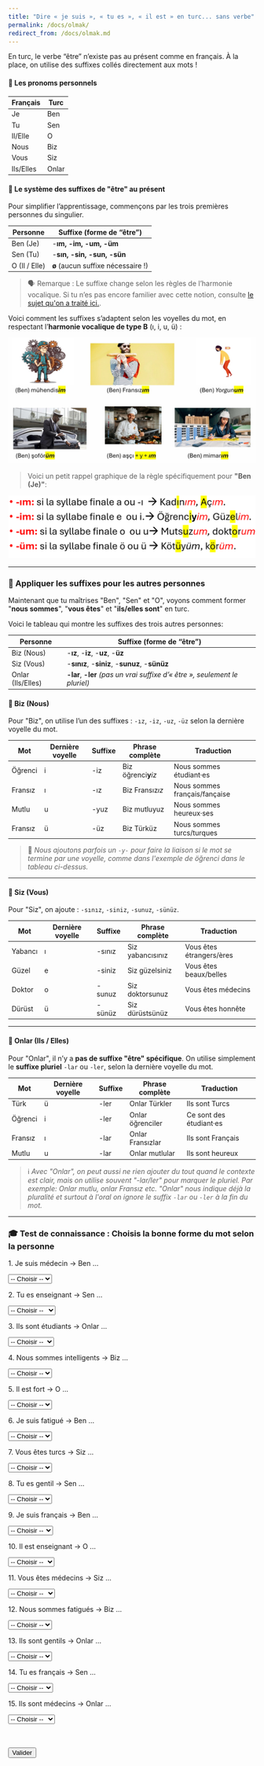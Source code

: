 ```yaml
---
title: "Dire « je suis », « tu es », « il est » en turc... sans verbe"
permalink: /docs/olmak/
redirect_from: /docs/olmak.md
---
```


En turc, le verbe “être” n’existe pas au présent comme en français. À la place, on utilise des suffixes collés directement aux mots !

#### 👑 Les pronoms personnels

| **Français**  | **Turc**  |
| --------- | ----- |
| Je        | Ben   |
| Tu        | Sen   |
| Il/Elle   | O     |
| Nous      | Biz   |
| Vous      | Siz   |
| Ils/Elles | Onlar |

#### 🧩 Le système des suffixes de "être" au présent

Pour simplifier l’apprentissage, commençons par les trois premières personnes du singulier.

| **Personne**  | **Suffixe (forme de “être”)**      |
| ------------- | ---------------------------------- |
| Ben (Je)      | -**ım, -im, -um, -üm**             |
| Sen (Tu)      | -**sın, -sin, -sun, -sün**         |
| O (Il / Elle) | **ø** (aucun suffixe nécessaire !) |


> 🗣️ Remarque : Le suffixe change selon les règles de l’harmonie vocalique. Si tu n’es pas encore familier avec cette notion, consulte [le sujet qu'on a traité ici.](https://apprendreturc.com/docs/uyum/).

Voici comment les suffixes s’adaptent selon les voyelles du mot, en respectant l’**harmonie vocalique de type B** (ı, i, u, ü) :

![je suis](/assets/img/pageimages/olmak.jpeg)


> Voici un petit rappel graphique de la règle spécifiquement pour **"Ben (Je)"**:

![ımimumüm](/assets/img/pageimages/jesuis.PNG)


---

### 🧩 Appliquer les suffixes pour les autres personnes

Maintenant que tu maîtrises "Ben", "Sen" et "O", voyons comment former "**nous sommes**", "**vous êtes**" et "**ils/elles sont**" en turc.

Voici le tableau qui montre les suffixes des trois autres personnes:

| **Personne**     | **Suffixe (forme de “être”)**                                   |
|------------------|-----------------------------------------------------------------|
| Biz (Nous)       | -**ız**, -**iz**, -**uz**, -**üz**                              |
| Siz (Vous)       | -**sınız**, -**siniz**, -**sunuz**, -**sünüz**                  |
| Onlar (Ils/Elles)| **-lar**, **-ler** *(pas un vrai suffixe d’« être », seulement le pluriel)* |


#### 👥 **Biz** (Nous)

Pour "Biz", on utilise l’un des suffixes : `-ız`, `-iz`, `-uz`, `-üz` selon la dernière voyelle du mot.

| **Mot**        | **Dernière voyelle** | **Suffixe** | **Phrase complète**        | **Traduction**            |
|----------------|----------------------|-------------|----------------------------|---------------------------|
| Öğrenci        | i                    | -iz         | Biz öğrenci**y***iz*       | Nous sommes étudiant·es   |
| Fransız        | ı                    | -ız         | Biz Fransız*ız*            | Nous sommes français/fançaise |
| Mutlu          | u                    | -yuz        | Biz mutluyuz               | Nous sommes heureux·ses  |
| Fransız        | ü                    | -üz         | Biz Türküz                 | Nous sommes turcs/turques   |

> 🔎 *Nous ajoutons parfois un `-y-` pour faire la liaison si le mot se termine par une voyelle, comme dans l'exemple de öğrenci dans le tableau ci-dessus.*

---

#### 👤 **Siz** (Vous)

Pour "Siz", on ajoute : `-sınız`, `-siniz`, `-sunuz`, `-sünüz`.

| **Mot**        | **Dernière voyelle** | **Suffixe**   | **Phrase complète**         | **Traduction**              |
|----------------|----------------------|---------------|------------------------------|------------------------------|
| Yabancı        | ı                    | -sınız        | Siz yabancısınız             | Vous êtes étrangers/ères     |
| Güzel          | e                    | -siniz        | Siz güzelsiniz               | Vous êtes beaux/belles       |
| Doktor         | o                    | -sunuz        | Siz doktorsunuz              | Vous êtes médecins           |
| Dürüst         | ü                    | -sünüz        | Siz dürüstsünüz              | Vous êtes honnête            |

---

#### 👥 **Onlar** (Ils / Elles)

Pour "Onlar", il n’y a **pas de suffixe "être" spécifique**. On utilise simplement le **suffixe pluriel** `-lar` ou `-ler`, selon la dernière voyelle du mot.

| **Mot**        | **Dernière voyelle** | **Suffixe** | **Phrase complète**         | **Traduction**              |
|----------------|----------------------|-------------|------------------------------|------------------------------|
| Türk           | ü                    | -ler        | Onlar Türkler                | Ils sont Turcs               |
| Öğrenci        | i                    | -ler        | Onlar öğrenciler             | Ce sont des étudiant·es      |
| Fransız        | ı                    | -lar        | Onlar Fransızlar             | Ils sont Français            |
| Mutlu          | u                    | -lar        | Onlar mutlular               | Ils sont heureux             |

> ℹ️ *Avec "Onlar", on peut aussi ne rien ajouter du tout quand le contexte est clair, mais on utilise souvent "-lar/ler" pour marquer le pluriel.*
> *Par exemple: Onlar mutlu, onlar Fransız etc. "Onlar" nous indique déjà la pluralité et surtout à l'oral on ignore le suffix `-lar` ou `-ler` à la fin du mot.*

---



<h3>🎓 Test de connaissance : Choisis la bonne forme du mot selon la personne</h3>

<form id="quiz-form">
  <p>1. Je suis médecin → Ben ...</p>
  <select name="q1">
    <option value="">-- Choisir --</option>
    <option value="a">doktorsun</option>
    <option value="b">doktorum</option>
    <option value="c">doktorumız</option>
    <option value="d">doktoruz</option>
  </select>

  <p>2. Tu es enseignant → Sen ...</p>
  <select name="q2">
    <option value="">-- Choisir --</option>
    <option value="a">öğretmenim</option>
    <option value="b">öğretmensin</option>
    <option value="c">öğretmeniz</option>
    <option value="d">öğretmenler</option>
  </select>

  <p>3. Ils sont étudiants → Onlar ...</p>
  <select name="q3">
    <option value="">-- Choisir --</option>
    <option value="a">öğrenciyiz</option>
    <option value="b">öğrenciyim</option>
    <option value="c">öğrenciler</option>
    <option value="d">öğrencisiniz</option>
  </select>

  <p>4. Nous sommes intelligents → Biz ...</p>
  <select name="q4">
    <option value="">-- Choisir --</option>
    <option value="a">zekisiniz</option>
    <option value="b">zekiyiz</option>
    <option value="c">zekiyim</option>
    <option value="d">zekiler</option>
  </select>

  <p>5. Il est fort → O ...</p>
  <select name="q5">
    <option value="">-- Choisir --</option>
    <option value="a">güçlüyüm</option>
    <option value="b">güçlü</option>
    <option value="c">güçlüsün</option>
    <option value="d">güçlüyüz</option>
  </select>

  <p>6. Je suis fatigué → Ben ...</p>
  <select name="q6">
    <option value="">-- Choisir --</option>
    <option value="a">yorgunum</option>
    <option value="b">yorgunsun</option>
    <option value="c">yorgunlar</option>
    <option value="d">yorgunuz</option>
  </select>

  <p>7. Vous êtes turcs → Siz ...</p>
  <select name="q7">
    <option value="">-- Choisir --</option>
    <option value="a">türksünüz</option>
    <option value="b">türksün</option>
    <option value="c">türküm</option>
    <option value="d">türkler</option>
  </select>

  <p>8. Tu es gentil → Sen ...</p>
  <select name="q8">
    <option value="">-- Choisir --</option>
    <option value="a">naziksin</option>
    <option value="b">nazikim</option>
    <option value="c">nazikiz</option>
    <option value="d">nazikler</option>
  </select>

  <p>9. Je suis français → Ben ...</p>
  <select name="q9">
    <option value="">-- Choisir --</option>
    <option value="a">fransızsınız</option>
    <option value="b">fransızım</option>
    <option value="c">fransızsın</option>
    <option value="d">fransızız</option>
  </select>

  <p>10. Il est enseignant → O ...</p>
  <select name="q10">
    <option value="">-- Choisir --</option>
    <option value="a">öğretmen</option>
    <option value="b">öğretmenim</option>
    <option value="c">öğretmenler</option>
    <option value="d">öğretmeniz</option>
  </select>

  <p>11. Vous êtes médecins → Siz ...</p>
  <select name="q11">
    <option value="">-- Choisir --</option>
    <option value="a">doktorlar</option>
    <option value="b">doktorum</option>
    <option value="c">doktorsunuz</option>
    <option value="d">doktorumız</option>
  </select>

  <p>12. Nous sommes fatigués → Biz ...</p>
  <select name="q12">
    <option value="">-- Choisir --</option>
    <option value="a">yorgunlar</option>
    <option value="b">yorgunum</option>
    <option value="c">yorgunuz</option>
    <option value="d">yorgunsun</option>
  </select>

  <p>13. Ils sont gentils → Onlar ...</p>
  <select name="q13">
    <option value="">-- Choisir --</option>
    <option value="a">naziksiniz</option>
    <option value="b">nazikler</option>
    <option value="c">nazikim</option>
    <option value="d">nazikiz</option>
  </select>

  <p>14. Tu es français → Sen ...</p>
  <select name="q14">
    <option value="">-- Choisir --</option>
    <option value="a">fransızsınız</option>
    <option value="b">fransızım</option>
    <option value="c">fransızsın</option>
    <option value="d">fransızız</option>
  </select>

  <p>15. Ils sont médecins → Onlar ...</p>
  <select name="q15">
    <option value="">-- Choisir --</option>
    <option value="a">doktorum</option>
    <option value="b">doktorsunuz</option>
    <option value="c">doktorlar</option>
    <option value="d">doktoruz</option>
  </select>

  <br><br>
  <button type="button" onclick="checkQuiz()">Valider</button>
</form>

<p id="result"></p>

<script>

    // Réinitialise le formulaire à chaque chargement
  window.addEventListener('DOMContentLoaded', () => {
    const form = document.getElementById("quiz-form");
    if (form) {
      form.reset(); // remets toutes les sélections à vide
    }

    const result = document.getElementById("result");
    if (result) {
      result.innerHTML = ""; // efface les résultats précédents
    }
  });
  
  function checkQuiz() {
    const answers = {
      q1: "b",  // doktorum
      q2: "b",  // öğretmensin
      q3: "c",  // öğrenciler
      q4: "b",  // zekiyiz
      q5: "b",  // güçlü
      q6: "a",  // yorgunum
      q7: "a",  // türksünüz
      q8: "a",  // naziksin
      q9: "b",  // fransızım
      q10:"a",  // öğretmen
      q11:"c",  // doktorsunuz
      q12:"c",  // yorgunuz
      q13:"b",  // nazikler
      q14:"c",  // fransızsın
      q15:"c"   // doktorlar
    };

    const form = document.getElementById("quiz-form");
    let score = 0;
    let total = Object.keys(answers).length;
    let messages = [];

    for (const [question, correctAnswer] of Object.entries(answers)) {
      const userAnswer = form.elements[question].value;
      if (userAnswer === correctAnswer) {
        score++;
      } else {
        messages.push(`❌ revoir la réponse à la question ${question.slice(1)}.`);
      }
    }

    const percent = Math.round((score / total) * 100);
    const result = document.getElementById("result");

    if (score === total) {
      result.innerHTML = `✅ Excellent ! Toutes les réponses sont correctes. Score : ${percent}%`;
    } else {
      result.innerHTML = `📝 Résultat : ${score} sur ${total} (${percent}%)<br>` +
                         messages.join("<br>");
    }
  }
</script>
